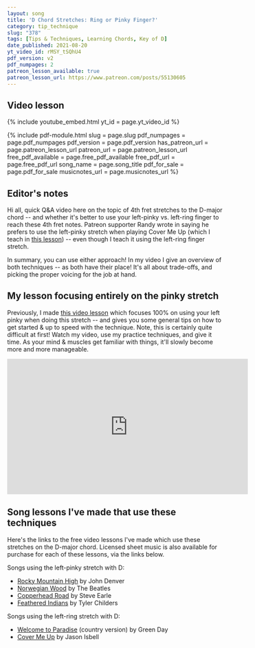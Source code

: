 ```yaml
---
layout: song
title: 'D Chord Stretches: Ring or Pinky Finger?'
category: tip_technique
slug: "378"
tags: [Tips & Techniques, Learning Chords, Key of D]
date_published: 2021-08-20
yt_video_id: rMSY_tSQhU4
pdf_version: v2
pdf_numpages: 2
patreon_lesson_available: true
patreon_lesson_url: https://www.patreon.com/posts/55130605
---
```





## Video lesson

{% include youtube_embed.html yt_id = page.yt_video_id %}

{% include pdf-module.html slug = page.slug pdf_numpages = page.pdf_numpages pdf_version = page.pdf_version has_patreon_url = page.patreon_lesson_url patreon_url = page.patreon_lesson_url free_pdf_available = page.free_pdf_available free_pdf_url = page.free_pdf_url song_name = page.song_title pdf_for_sale = page.pdf_for_sale musicnotes_url = page.musicnotes_url %}

## Editor's notes

Hi all, quick Q&A video here on the topic of 4th fret stretches to the D-major chord -- and whether it's better to use your left-pinky vs. left-ring finger to reach these 4th fret notes. Patreon supporter Randy wrote in saying he prefers to use the left-pinky stretch when playing Cover Me Up (which I teach in [this lesson](https://playsongnotes.com/lessons/376/)) -- even though I teach it using the left-ring finger stretch.

In summary, you can use either approach! In my video I give an overview of both techniques -- as both have their place! It's all about trade-offs, and picking the proper voicing for the job at hand.

## My lesson focusing entirely on the pinky stretch

Previously, I made [this video lesson](/lessons/167) which focuses 100% on using your left pinky when doing this stretch -- and gives you some general tips on how to get started & up to speed with the technique. Note, this is certainly quite difficult at first! Watch my video, use my practice techniques, and give it time. As your mind & muscles get familiar with things, it'll slowly become more and more manageable.

<iframe width="560" height="315" src="https://www.youtube.com/embed/UyZ6maC6FxM?showinfo=0" frameborder="0" allowfullscreen></iframe>

## Song lessons I've made that use these techniques

Here's the links to the free video lessons I've made which use these stretches on the D-major chord. Licensed sheet music is also available for purchase for each of these lessons, via the links below.

Songs using the left-pinky stretch with D:

- [Rocky Mountain High](/lessons/160) by John Denver
- [Norwegian Wood](/lessons/169) by The Beatles
- [Copperhead Road](/lessons/213) by Steve Earle
- [Feathered Indians](/lessons/107) by Tyler Childers

Songs using the left-ring stretch with D:

- [Welcome to Paradise](/lessons/322) (country version) by Green Day
- [Cover Me Up](/lessons/376) by Jason Isbell
